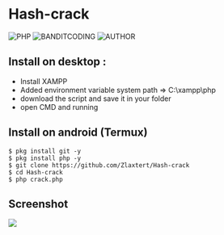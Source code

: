 # Hash-crack
![PHP](https://img.shields.io/badge/language-PHP-blue.svg)
![BANDITCODING](https://img.shields.io/badge/Team-Banditcoding-green)
![AUTHOR](https://img.shields.io/badge/Author-Zlaxtert-orange)

## Install on desktop : 
- Install XAMPP
- Added environment variable system path => C:\xampp\php
- download the script and save it in your folder
- open CMD and running

## Install on android (Termux)
    $ pkg install git -y
    $ pkg install php -y
    $ git clone https://github.com/Zlaxtert/Hash-crack
    $ cd Hash-crack
    $ php crack.php

## Screenshot
<img src="img/bg.jpg">

